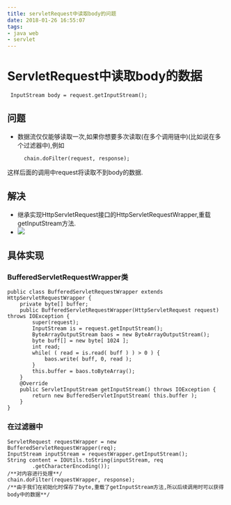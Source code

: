 ```yaml
---
title: servletRequest中读取body的问题
date: 2018-01-26 16:55:07
tags:
- java web
- servlet
---
```


# ServletRequest中读取body的数据
	
	 InputStream body = request.getInputStream();
## 问题
* 数据流仅仅能够读取一次,如果你想要多次读取(在多个调用链中)(比如说在多个过滤器中),例如

		chain.doFilter(request, response);
这样后面的调用中request将读取不到body的数据.
<!--more-->
## 解决
* 继承实现HttpServletRequest接口的HttpServletRequestWrapper,重载getInputStream方法.
* ![](http://7xkzud.com1.z0.glb.clouddn.com/18-1-26/37804903.jpg)

## 具体实现
### BufferedServletRequestWrapper类

	public class BufferedServletRequestWrapper extends HttpServletRequestWrapper {
	    private byte[] buffer;
	    public BufferedServletRequestWrapper(HttpServletRequest request) throws IOException {
	        super(request);
	        InputStream is = request.getInputStream();
	        ByteArrayOutputStream baos = new ByteArrayOutputStream();
	        byte buff[] = new byte[ 1024 ];
	        int read;
	        while( ( read = is.read( buff ) ) > 0 ) {
	            baos.write( buff, 0, read );
	        }
	        this.buffer = baos.toByteArray();
	    }
	    @Override
	    public ServletInputStream getInputStream() throws IOException {
	        return new BufferedServletInputStream( this.buffer );
	    }
	}
### 在过滤器中

	ServletRequest requestWrapper = new BufferedServletRequestWrapper(req);
	InputStream inputStream = requestWrapper.getInputStream();
	String content = IOUtils.toString(inputStream, req
			.getCharacterEncoding());
	/**对内容进行处理**/
	chain.doFilter(requestWrapper, response);
	/**由于我们在初始化时保存了byte,重载了getInputStream方法,所以后续调用时可以获得body中的数据**/